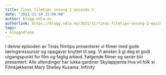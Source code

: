 ```yaml
---
title: Tinas filmtips sesong 2 episode 3
date: "2021-11-14 15:00:00"
author: blogg.ndla.no
authorlink: https://blogg.ndla.no/2021/11/tinas-filmtips-sesong-2-episode-3/
tags:
- bloggndlano
---
```

I denne episoden av Tinas filmtips presenterer vi filmer med gode læringsressurser og oppgaver knyttet til seg. Vi ønsker å gi deg et godt utgangspunkt for film og faglig arbeid. Følgende filmer og serier blir presentert: Alle utlendinger har lukka gardiner Skylappjenta Hva vil folk si Filmkjøkkenet Mary Shelley Kusama: Infinity